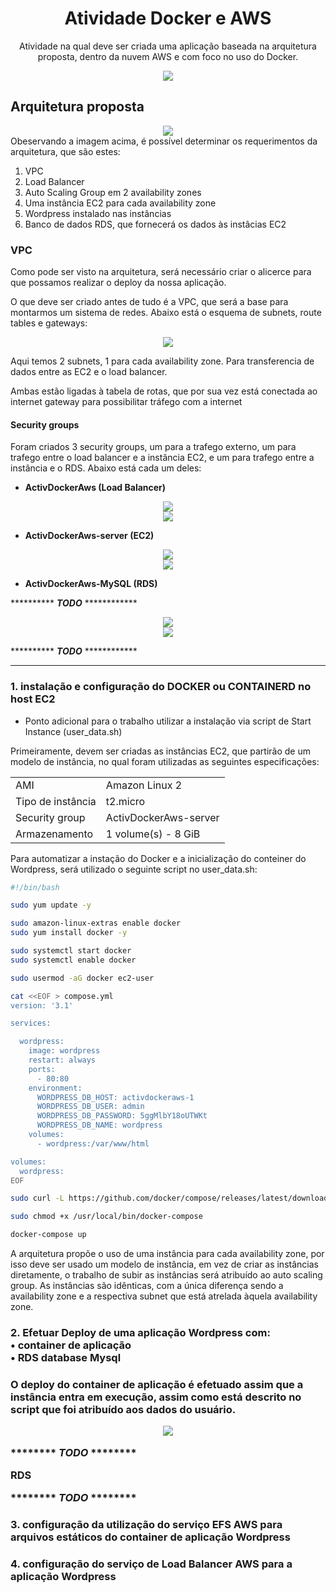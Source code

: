 <h1 align="center">Atividade Docker e AWS</h1>

<p align="center">
Atividade na qual deve ser criada uma aplicação baseada na arquitetura proposta, dentro da nuvem AWS e com foco no uso do Docker.
</p>

<div align="center"><img src="./images/title-image.png"></div>

## Arquitetura proposta
<div align=center><img src="./images/image1.png"></div>
Obeservando a imagem acima, é possível determinar os requerimentos da arquitetura, que são estes:

1. VPC
2. Load Balancer
3. Auto Scaling Group em 2 availability zones
4. Uma instância EC2 para cada availability zone
5. Wordpress instalado nas instâncias
6. Banco de dados RDS, que fornecerá os dados às instâcias EC2

### VPC
Como pode ser visto na arquitetura, será necessário criar o alicerce para que possamos realizar o deploy da nossa aplicação.

O que deve ser criado antes de tudo é a VPC, que será a base para montarmos um sistema de redes. Abaixo está o esquema de subnets, route tables e gateways:

<div align=center><img src="./images/image2.png"></div>

Aqui temos 2 subnets, 1 para cada availability zone. Para transferencia de dados entre as EC2 e o load balancer.

Ambas estão ligadas à tabela de rotas, que por sua vez está conectada ao internet gateway para possibilitar tráfego com a internet

#### Security groups
Foram criados 3 security groups, um para a trafego externo, um para trafego entre o load balancer e a instância EC2, e um para trafego entre a instância e o RDS. Abaixo está cada um deles:

* **ActivDockerAws (Load Balancer)**

<div align="center"><img src="./images/image3.png"></div>
<div align="center"><img src="./images/image4.png"></div>

* **ActivDockerAws-server (EC2)**

<div align="center"><img src="./images/image5.png"></div>
<div align="center"><img src="./images/image6.png"></div>

* **ActivDockerAws-MySQL (RDS)**

********** ***TODO*** ************

<div align="center"><img src="./images/image7.png"></div>
<div align="center"><img src="./images/image8.png"></div>

********** ***TODO*** ************

---

### 1. instalação e configuração do DOCKER ou CONTAINERD no host EC2
* Ponto adicional para o trabalho utilizar a instalação via script de Start Instance (user_data.sh)

Primeiramente, devem ser criadas as instâncias EC2, que partirão de um modelo de instância, no qual foram utilizadas as seguintes especificações:

<div align="center">

|                   	|                      	|
|-------------------	|----------------------	|
|        AMI        	| Amazon Linux 2       	|
| Tipo de instância 	| t2.micro             	|
| Security group    	| ActivDockerAws-server |
| Armazenamento     	| 1 volume(s) - 8 GiB  	|

</div>

Para automatizar a instação do Docker e a inicialização do conteiner do Wordpress, será utilizado o seguinte script no user_data.sh:
```bash
#!/bin/bash

sudo yum update -y

sudo amazon-linux-extras enable docker
sudo yum install docker -y

sudo systemctl start docker
sudo systemctl enable docker

sudo usermod -aG docker ec2-user

cat <<EOF > compose.yml
version: '3.1'

services:

  wordpress:
    image: wordpress
    restart: always
    ports:
      - 80:80
    environment:
      WORDPRESS_DB_HOST: activdockeraws-1
      WORDPRESS_DB_USER: admin
      WORDPRESS_DB_PASSWORD: 5ggMlbY18oUTWKt
      WORDPRESS_DB_NAME: wordpress
    volumes:
      - wordpress:/var/www/html

volumes:
  wordpress:
EOF

sudo curl -L https://github.com/docker/compose/releases/latest/download/docker-compose-$(uname -s)-$(uname -m) -o /usr/local/bin/docker-compose

sudo chmod +x /usr/local/bin/docker-compose

docker-compose up
```

A arquitetura propõe o uso de uma instância para cada availability zone, por isso deve ser usado um modelo de instância, em vez de criar as instâncias diretamente, o trabalho de subir as instâncias será atribuído ao auto scaling group. As instâncias são idênticas, com a única diferença sendo a availability zone e a respectiva subnet que está atrelada àquela availability zone.


<h3>2. Efetuar Deploy de uma aplicação Wordpress com:<br>
• container de aplicação<br>
• RDS database Mysql<h3>

O deploy do container de aplicação é efetuado assim que a instância entra em execução, assim como está descrito no script que foi atribuído aos dados do usuário.

<div align="center"><img src="./images/image9.png"></div>

******** ***TODO*** ********

**RDS**

******** ***TODO*** ********

### 3. configuração da utilização do serviço EFS AWS para arquivos estáticos do container de aplicação Wordpress

### 4. configuração do serviço de Load Balancer AWS para a aplicação Wordpress
